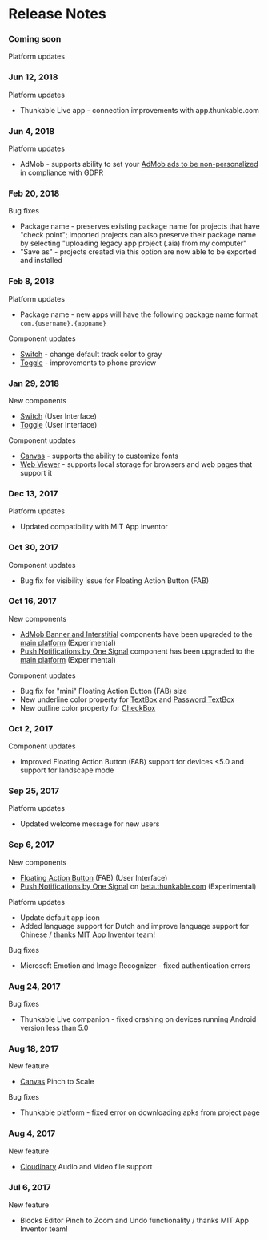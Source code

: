 # Release Notes

### Coming soon

Platform updates



### Jun 12, 2018

Platform updates

* Thunkable Live app - connection improvements with app.thunkable.com

### Jun 4, 2018

Platform updates

* AdMob - supports ability to set your [AdMob ads to be non-personalized](create/components/monetization/admob.md#gdpr-and-non-personalized-ads) in compliance with GDPR

### Feb 20, 2018 

Bug fixes

* Package name - preserves existing package name for projects that have "check point"; imported projects can also preserve their package name by selecting "uploading legacy app project \(.aia\) from my computer"
* "Save as" - projects created via this option are now able to be exported and installed

### Feb 8, 2018 

Platform updates

* Package name - new apps will have the following package name format `com.{username}.{appname}`

Component updates

* [Switch](create/components/user-interface/switch-+-toggle.md) - change default track color to gray
* [Toggle](https://github.com/thunkable/thunkable-docs/tree/4a752596e288fca776105e94dc5e863bb9a3e25a/android/components/user-interface/toggle.md) - improvements to phone preview

### Jan 29, 2018 

New components

* [Switch](create/components/user-interface/switch-+-toggle.md) \(User Interface\)
* [Toggle](https://github.com/thunkable/thunkable-docs/tree/4a752596e288fca776105e94dc5e863bb9a3e25a/android/components/user-interface/toggle.md) \(User Interface\)

Component updates

* [Canvas](create/components/gaming/canvas.md) - supports the ability to customize fonts
* [Web Viewer](create/components/web-viewer.md) - supports local storage for browsers and web pages that support it

### Dec 13, 2017 

Platform updates

* Updated compatibility with MIT App Inventor

### Oct 30, 2017 

Component updates

* Bug fix for visibility issue for Floating Action Button \(FAB\)

### Oct 16, 2017 

New components

* [AdMob Banner and Interstitial](create/components/monetization/admob.md) components have been upgraded to the [main platform](http://app.thunkable.com/login/) \(Experimental\)
* [Push Notifications by One Signal](create/components/push-notifications.md) component has been upgraded to the [main platform](http://app.thunkable.com/login/) \(Experimental\)

Component updates

* Bug fix for "mini" Floating Action Button \(FAB\) size
* New underline color property for [TextBox](create/components/user-interface/textbox-+-password-+-email-picker.md) and [Password TextBox](create/components/user-interface/textbox-+-password-+-email-picker.md)
* New outline color property for [CheckBox](create/components/user-interface/listpicker-+-listview-+-spinner-+-checkbox.md)

### Oct 2, 2017 

Component updates

* Improved Floating Action Button \(FAB\) support for devices &lt;5.0 and support for landscape mode

### Sep 25, 2017 

Platform updates

* Updated welcome message for new users

### Sep 6, 2017 

New components

* [Floating Action Button](create/components/user-interface/floating-action-button.md) \(FAB\) \(User Interface\)
* [Push Notifications by One Signal](create/components/push-notifications.md) on [beta.thunkable.com](https://beta.thunkable.com) \(Experimental\)

Platform updates

* Update default app icon
* Added language support for Dutch and improve language support for Chinese / thanks MIT App Inventor team!

Bug fixes

* Microsoft Emotion and Image Recognizer - fixed authentication errors

### Aug 24, 2017 

Bug fixes

* Thunkable Live companion - fixed crashing on devices running Android version less than 5.0

### Aug 18, 2017 

New feature

* [Canvas](create/components/gaming/canvas.md) Pinch to Scale

Bug fixes

* Thunkable platform - fixed error on downloading apks from project page

### Aug 4, 2017 

New feature

* [Cloudinary](create/components/storage/cloudinary-db.md) Audio and Video file support

### Jul 6, 2017 

New feature

* Blocks Editor Pinch to Zoom and Undo functionality / thanks MIT App Inventor team!

